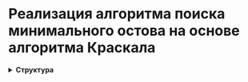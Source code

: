 # Реализация алгоритма поиска минимального остова на основе алгоритма Краскала

<details><summary><b>Структура</b></summary>...</details>
